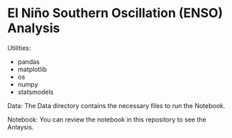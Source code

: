 # El Niño Southern Oscillation (ENSO) Analysis

Utilities:
* pandas
* matplotlib
* os
* numpy
* statsmodels

Data:
The Data directory contains the necessary files to run the Notebook.

Notebook:
You can review the notebook in this repository to see the Anlaysis.